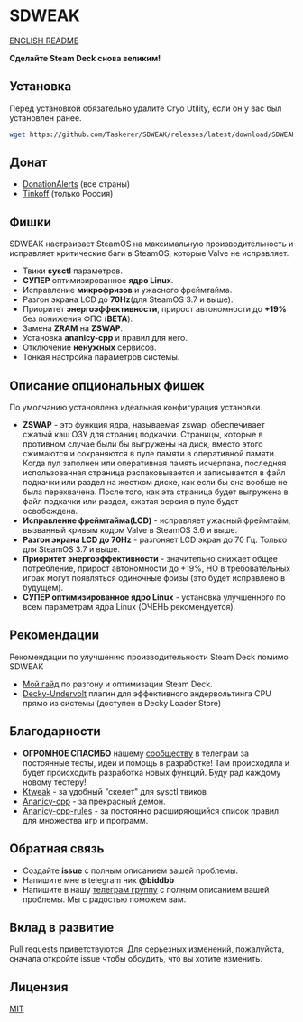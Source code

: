 # SDWEAK
[ENGLISH README](README_ENG.md)

**Сделайте Steam Deck снова великим!**

## Установка
Перед установкой обязательно удалите Cryo Utility, если он у вас был установлен ранее.

```bash
wget https://github.com/Taskerer/SDWEAK/releases/latest/download/SDWEAK.zip && rm -rf SDWEAK && unzip SDWEAK.zip && rm SDWEAK.zip && cd SDWEAK && sudo ./install.sh
```
## Донат
* [DonationAlerts](https://www.donationalerts.com/r/biddbb) (все страны)
* [Tinkoff](https://www.tinkoff.ru/cf/8HHVDNi8VMS) (только Россия)

## Фишки
SDWEAK настраивает SteamOS на максимальную производительность и исправляет критические баги в SteamOS, которые Valve не исправляет.

* Твики **sysctl** параметров.
* **СУПЕР** оптимизированное **ядро Linux**.
* Исправление **микрофризов** и ужасного фреймтайма.
* Разгон экрана LCD до **70Hz**(для SteamOS 3.7 и выше).
* Приоритет **энергоэффективности**, прирост автономности до **+19%** без понижения ФПС (**BETA**).
* Замена **ZRAM** на **ZSWAP**.
* Установка **ananicy-cpp** и правил для него.
* Отключение **ненужных** сервисов.
* Тонкая настройка параметров системы.

## Описание опциональных фишек
По умолчанию установлена идеальная конфигурация установки.
* **ZSWAP** - это функция ядра, называемая zswap, обеспечивает сжатый кэш ОЗУ для страниц подкачки. Страницы, которые в противном случае были бы выгружены на диск, вместо этого сжимаются и сохраняются в пуле памяти в оперативной памяти.
Когда пул заполнен или оперативная память исчерпана, последняя использованная страница распаковывается и записывается в файл подкачки или раздел на жестком диске, как если бы она вообще не была перехвачена. После того, как эта страница будет выгружена в файл подкачки или раздел, сжатая версия в пуле будет освобождена.
* **Исправление фреймтайма(LCD)** - исправляет ужасный фреймтайм, вызванный кривым кодом Valve в SteamOS 3.6 и выше.
* **Разгон экрана LCD до 70Hz** - разгоняет LCD экран до 70 Гц. Только для SteamOS 3.7 и выше.
* **Приоритет энергоэффективности** - значительно снижает общее потребление, прирост автономности до +19%, НО в требовательных играх могут появляться одиночные фризы (это будет исправлено в будущем).
* **СУПЕР оптимизированное ядро Linux** - установка улучшенного по всем параметрам ядра Linux (ОЧЕНЬ рекомендуется).

## Рекомендации
Рекомендации по улучшению производительности Steam Deck помимо SDWEAK
* [Мой гайд](http://deckoc.notion.site/STEAM-DECK-RUS-76e43eacaf8b400ab130692d2d099a02?pvs=4) по разгону и оптимизации Steam Deck.
* [Decky-Undervolt](https://github.com/totallynotbakadestroyer/Decky-Undervolt) плагин для эффективного андервольтинга CPU прямо из системы (доступен в Decky Loader Store)

## Благодарности
* **ОГРОМНОЕ СПАСИБО** нашему [сообществу](https://t.me/steamdeckoverclock) в телеграм за постоянные тесты, идеи и помощь в разработке! Там происходила и будет происходить разработка новых функций. Буду рад каждому новому тестеру!
* [Ktweak](https://github.com/tytydraco/KTweak) - за удобный "скелет" для sysctl твиков
* [Ananicy-cpp](https://gitlab.com/ananicy-cpp/ananicy-cpp) - за прекрасный демон.
* [Ananicy-cpp-rules](https://github.com/CachyOS/ananicy-rules) - за постоянно расширяющийся список правил для множества игр и программ.

## Обратная связь
* Создайте **issue** с полным описанием вашей проблемы.
* Напишите мне в telegram ник **@biddbb**
* Напишите в нашу [телеграм группу](https://t.me/steamdeckoverclock) с полным описанием вашей проблемы. Мы с радостью поможем вам.
## Вклад в развитие
Pull requests приветствуются. Для серьезных изменений, пожалуйста, сначала откройте issue чтобы обсудить, что вы хотите изменить.
## Лицензия
[MIT](https://choosealicense.com/licenses/mit/)
